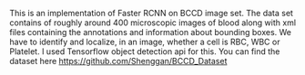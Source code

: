 This is an implementation of Faster RCNN on BCCD image set. The data set contains of roughly around 400 microscopic images of blood along with xml files containing the annotations and information about bounding boxes. We have to identify and localize, in an image, whether a cell is RBC, WBC or Platelet. I used Tensorflow object detection api for this. You can find the dataset here https://github.com/Shenggan/BCCD_Dataset
